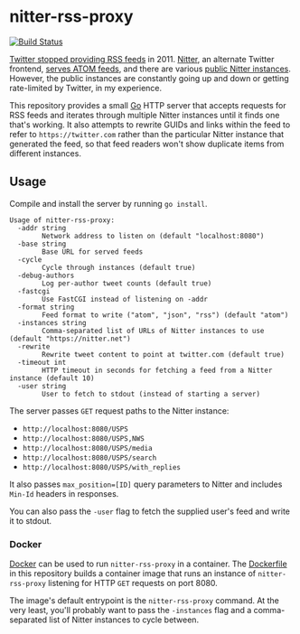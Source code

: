 # nitter-rss-proxy

[![Build Status](https://storage.googleapis.com/derat-build-badges/e06fdbf3-0063-447a-9e33-6a1c1b583941.svg)](https://storage.googleapis.com/derat-build-badges/e06fdbf3-0063-447a-9e33-6a1c1b583941.html)

[Twitter stopped providing RSS feeds] in 2011. [Nitter], an alternate Twitter
frontend, [serves ATOM feeds], and there are various [public Nitter instances].
However, the public instances are constantly going up and down or getting
rate-limited by Twitter, in my experience.

This repository provides a small [Go] HTTP server that accepts requests for RSS
feeds and iterates through multiple Nitter instances until it finds one that's
working. It also attempts to rewrite GUIDs and links within the feed to refer to
`https://twitter.com` rather than the particular Nitter instance that generated
the feed, so that feed readers won't show duplicate items from different
instances.

[Twitter stopped providing RSS feeds]: https://sociable.co/social-media/twitter-removes-all-search-rss-links-from-its-site-now-users-must-resort-to-hacks-to-get-feeds/
[Nitter]: https://github.com/zedeus/nitter
[serves ATOM feeds]: https://github.com/zedeus/nitter/issues/5
[public Nitter instances]: https://github.com/zedeus/nitter/wiki/Instances
[Go]: https://golang.org/

## Usage

Compile and install the server by running `go install`.

```
Usage of nitter-rss-proxy:
  -addr string
    	Network address to listen on (default "localhost:8080")
  -base string
    	Base URL for served feeds
  -cycle
    	Cycle through instances (default true)
  -debug-authors
    	Log per-author tweet counts (default true)
  -fastcgi
    	Use FastCGI instead of listening on -addr
  -format string
    	Feed format to write ("atom", "json", "rss") (default "atom")
  -instances string
    	Comma-separated list of URLs of Nitter instances to use (default "https://nitter.net")
  -rewrite
    	Rewrite tweet content to point at twitter.com (default true)
  -timeout int
    	HTTP timeout in seconds for fetching a feed from a Nitter instance (default 10)
  -user string
    	User to fetch to stdout (instead of starting a server)
```

The server passes `GET` request paths to the Nitter instance:

*   `http://localhost:8080/USPS`
*   `http://localhost:8080/USPS,NWS`
*   `http://localhost:8080/USPS/media`
*   `http://localhost:8080/USPS/search`
*   `http://localhost:8080/USPS/with_replies`

It also passes `max_position=[ID]` query parameters to Nitter and includes
`Min-Id` headers in responses.

You can also pass the `-user` flag to fetch the supplied user's feed and write
it to stdout.

### Docker

[Docker] can be used to run `nitter-rss-proxy` in a container. The
[Dockerfile](./Dockerfile) in this repository builds a container image that runs
an instance of `nitter-rss-proxy` listening for HTTP `GET` requests on port 8080.

The image's default entrypoint is the `nitter-rss-proxy` command. At the very
least, you'll probably want to pass the `-instances` flag and a comma-separated
list of Nitter instances to cycle between.

[Docker]: https://www.docker.com/
